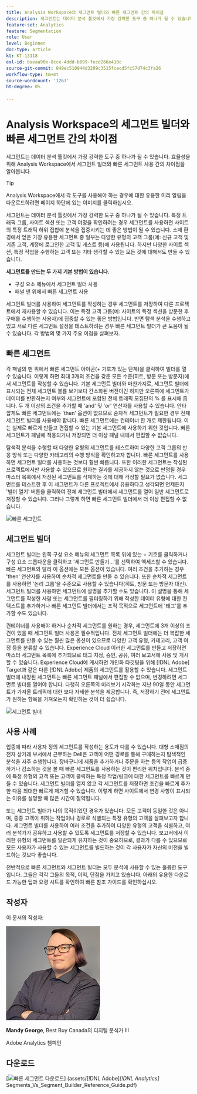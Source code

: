 ```yaml
---
title: Analysis Workspace의 세그먼트 빌더와 빠른 세그먼트 간의 차이점
description: 세그먼트는 데이터 분석 툴킷에서 가장 강력한 도구 중 하나가 될 수 있습니다. 효율성을 위해 Analysis Workspace에서 세그먼트 빌더와 빠른 세그먼트 사용 간의 차이점을 알아봅니다.
feature-set: Analytics
feature: Segmentation
role: User
level: Beginner
doc-type: article
kt: KT-13118
exl-id: baeaa90e-8cce-4ddd-b099-fecd266e410c
source-git-commit: 849ec510944d3299c3515fcecd5fc57d74c3fa26
workflow-type: tm+mt
source-wordcount: '1267'
ht-degree: 0%

---
```


# Analysis Workspace의 세그먼트 빌더와 빠른 세그먼트 간의 차이점

세그먼트는 데이터 분석 툴킷에서 가장 강력한 도구 중 하나가 될 수 있습니다. 효율성을 위해 Analysis Workspace에서 세그먼트 빌더와 빠른 세그먼트 사용 간의 차이점을 알아봅니다.

>[!TIP]
>
> Analysis Workspace에서 각 도구를 사용해야 하는 경우에 대한 유용한 미리 알림을 다운로드하려면 페이지 하단에 있는 이미지를 클릭하십시오.

세그먼트는 데이터 분석 툴킷에서 가장 강력한 도구 중 하나가 될 수 있습니다. 특정 트래픽 그룹, 사이트 섹션 또는 고객 여정을 확인하려는 경우 세그먼트를 사용하면 사이트의 특정 트래픽 하위 집합에 분석을 집중시키는 데 좋은 방법이 될 수 있습니다. 소매 환경에서 얻은 가장 유용한 세그먼트 중 일부는 다양한 유형의 고객 그룹(예: 신규 고객 및 기존 고객, 계정에 로그인한 고객 및 게스트 등)에 사용됩니다. 하지만 다양한 사이트 섹션, 특정 작업을 수행하는 고객 또는 기타 생각할 수 있는 모든 것에 대해서도 만들 수 있습니다.

**세그먼트를 만드는 두 가지 기본 방법이 있습니다.**

* 구성 요소 메뉴에서 세그먼트 빌더 사용
* 패널 맨 위에서 빠른 세그먼트 사용

세그먼트 빌더를 사용하여 세그먼트를 작성하는 경우 세그먼트를 저장하여 다른 프로젝트에서 재사용할 수 있습니다. 이는 특정 고객 그룹(예: 사이트의 특정 섹션을 방문한 후 구매를 수행하는 사용자)에 집중할 수 있는 좋은 방법입니다. 반면 탐색 분석을 수행하고 있고 서로 다른 세그먼트 설정을 테스트하려는 경우 빠른 세그먼트 빌더가 큰 도움이 될 수 있습니다. 각 방법의 몇 가지 주요 이점을 살펴보자.

## 빠른 세그먼트

각 패널의 맨 위에서 빠른 세그먼트 아이콘(+ 기호가 있는 단계)을 클릭하여 빌더를 열 수 있습니다. 이렇게 하면 최대 3개의 조건을 갖춘 모든 수준(히트, 방문 또는 방문자)에서 세그먼트를 작성할 수 있습니다. 기본 세그먼트 빌더와 마찬가지로, 세그먼트 빌더에 표시되는 전체 세그먼트 볼륨 보기보다 간소화된 버전이긴 하지만 오른쪽에 세그먼트가 데이터를 반환하는지 여부와 세그먼트에 포함된 전체 트래픽 모집단의 % 를 표시해 줍니다. 두 개 이상의 조건을 추가할 때 &#39;and&#39; 및 &#39;or&#39; 연산자를 사용할 수 있습니다. 안타깝게도 빠른 세그먼트에는 &#39;then&#39; 옵션이 없으므로 순차적 세그먼트가 필요한 경우 전체 세그먼트 빌더를 사용해야 합니다. 빠른 세그먼트에는 컨테이너 한 개로 제한됩니다. 이는 실제로 빠르게 만들고 편집할 수 있는 기본 세그먼트에 사용하기 위한 것입니다. 빠른 세그먼트가 패널에 적용되거나 저장되면 더 이상 패널 내에서 편집할 수 없습니다.

탐색적 분석을 수행할 때 다양한 유형의 세그먼트를 테스트하여 다양한 고객 그룹의 반응 방식 또는 다양한 카테고리의 수행 방식을 확인하고자 합니다. 빠른 세그먼트를 사용하면 세그먼트 빌더를 사용하는 것보다 훨씬 빠릅니다. 또한 이러한 세그먼트는 작성된 프로젝트에서만 사용할 수 있으므로 원하는 결과를 제공하지 않는 것으로 판명될 경우 마스터 목록에서 저장된 세그먼트를 삭제하는 것에 대해 걱정할 필요가 없습니다. 세그먼트를 테스트한 후 이 세그먼트가 다른 프로젝트에서 유용하다고 생각되면 언제든지 &#39;빌더 열기&#39; 버튼을 클릭하여 전체 세그먼트 빌더에서 세그먼트를 열어 일반 세그먼트로 저장할 수 있습니다. 그러나 그렇게 하면 빠른 세그먼트 빌더에서 더 이상 편집할 수 없습니다.

![빠른 세그먼트](assets/quick-segement.png)

## 세그먼트 빌더

세그먼트 빌더는 왼쪽 구성 요소 메뉴의 세그먼트 목록 위에 있는 + 기호를 클릭하거나 구성 요소 드롭다운을 클릭하고 &#39;세그먼트 만들기...&#39;를 선택하여 액세스할 수 있습니다. 빠른 세그먼트와 달리 이 옵션에는 모든 옵션이 있습니다. 여러 조건을 추가하는 경우 &#39;then&#39; 연산자를 사용하여 순차적 세그먼트를 만들 수 있습니다. 또한 순차적 세그먼트를 사용하면 &#39;논리 그룹&#39;을 수준으로 사용할 수 있습니다(히트, 방문 또는 방문자 대신). 세그먼트 빌더를 사용하면 세그먼트에 설명을 추가할 수도 있습니다. 이 설명을 통해 세그먼트를 작성한 사람 또는 세그먼트를 필터링하기 위해 작성한 데이터 유형에 대한 컨텍스트를 추가하거나 빠른 세그먼트 빌더에서는 조직 목적으로 세그먼트에 &#39;태그&#39;를 추가할 수도 있습니다.

컨테이너를 사용해야 하거나 순차적 세그먼트를 원하는 경우, 세그먼트에 3개 이상의 조건이 있을 때 세그먼트 빌더 사용은 필수적입니다. 전체 세그먼트 빌더에는 더 복잡한 세그먼트를 만들 수 있는 훨씬 많은 옵션이 있으므로 다양한 고객 유형, 카테고리, 고객 여정 등을 분류할 수 있습니다. Experience Cloud 이러한 세그먼트를 만들고 저장하면 마스터 세그먼트 목록에 추가되므로 태그 지정, 승인, 공유, 여러 보고서에 사용 및 게시할 수 있습니다. Experience Cloud에 게시하면 개인화 타깃팅을 위해 [!DNL Adobe] Target과 같은 다른 [!DNL Adobe] 제품의 세그먼트를 활용할 수 있습니다. 세그먼트 빌더에 내장된 세그먼트는 빠른 세그먼트 패널에서 편집할 수 없으며, 변경하려면 세그먼트 빌더를 열어야 합니다. 다행히 오른쪽의 미리보기 시각화는 지난 90일 동안 세그먼트가 가져올 트래픽에 대한 보다 자세한 분석을 제공합니다. 즉, 저장하기 전에 세그먼트가 원하는 항목을 가져오는지 확인하는 것이 더 쉽습니다.

![세그먼트 빌더](assets/segment-builder-quick.png)

## 사용 사례

업종에 따라 사용자 정의 세그먼트를 작성하는 용도가 다를 수 있습니다. 대형 소매점의 전자 상거래 부서에서 근무하는 Dell은 고객이 어떤 경로를 통해 구매하는지 탐색적인 분석을 자주 수행합니다. 장바구니에 제품을 추가하거나 주문을 하는 등의 작업이 급증하거나 감소하는 것을 볼 때 빠른 세그먼트를 사용하는 것이 편리한 위치입니다. 분석 중에 특정 유형의 고객 또는 고객이 클릭하는 특정 작업/링크에 대한 세그먼트를 빠르게 만들 수 있습니다. 세그먼트 빌더를 열지 않고 각 세그먼트를 저장하면 조건을 빠르게 추가한 다음 최대한 빠르게 제거할 수 있습니다. 이렇게 하면 사이트에서 변경 사항이 표시되는 이유를 설명할 때 많은 시간이 절약됩니다.

또는 세그먼트 빌더가 나의 목적이었던 경우가 있습니다. 모든 고객이 동일한 것은 아니며, 종종 고객이 취하는 작업이나 경로로 식별되는 특정 유형의 고객을 살펴보고자 합니다. 세그먼트 빌더를 사용하여 여러 조건을 추가하여 다양한 유형의 고객을 식별하고, 여러 분석가가 공유하고 사용할 수 있도록 세그먼트를 저장할 수 있습니다. 보고서에서 이러한 유형의 세그먼트를 일관되게 유지하는 것이 중요하므로, 결과가 다를 수 있으므로 모든 사용자가 사용할 수 있는 세그먼트를 빌드하는 것이 각 사용자가 자신의 버전을 빌드하는 것보다 좋습니다.

전반적으로 빠른 세그먼트와 세그먼트 빌더는 모두 분석에 사용할 수 있는 훌륭한 도구입니다. 그들은 각각 그들의 목적, 이익, 단점을 가지고 있습니다. 아래의 유용한 다운로드 가능한 팁과 요령 시트를 확인하여 빠른 참조 가이드를 확인하십시오.

## 작성자

이 문서의 작성자:

![맨디 조지](assets/mandy-george-2.png)

**Mandy George**, Best Buy Canada의 디지털 분석가 III

Adobe Analytics 챔피언

## 다운로드

[![빠른 세그먼트 다운로드](assets/quick-segments-download-small.jpg)] (assets/[!DNL Adobe]_[!DNL Analytics]_&#x200B;Segments_Vs_Segment_Builder_Reference_Guide.pdf)
